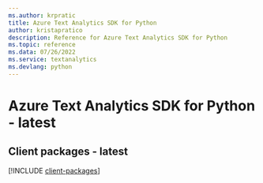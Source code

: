 ```yaml
---
ms.author: krpratic
title: Azure Text Analytics SDK for Python
author: kristapratico
description: Reference for Azure Text Analytics SDK for Python
ms.topic: reference
ms.data: 07/26/2022
ms.service: textanalytics
ms.devlang: python
---
```

# Azure Text Analytics SDK for Python - latest

## Client packages - latest
[!INCLUDE [client-packages](text-analytics-client-index.md)]